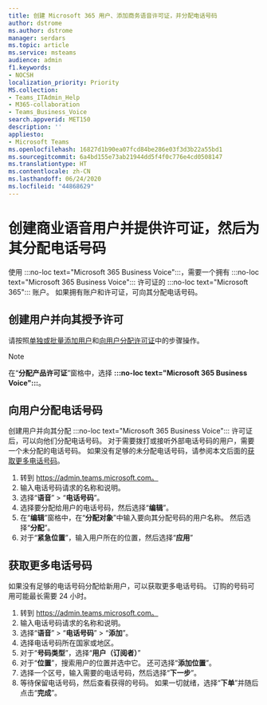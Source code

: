 ```yaml
---
title: 创建 Microsoft 365 用户、添加商务语音许可证，并分配电话号码
author: dstrome
ms.author: dstrome
manager: serdars
ms.topic: article
ms.service: msteams
audience: admin
f1.keywords:
- NOCSH
localization_priority: Priority
MS.collection:
- Teams_ITAdmin_Help
- M365-collaboration
- Teams_Business_Voice
search.appverid: MET150
description: ''
appliesto:
- Microsoft Teams
ms.openlocfilehash: 16827d1b90ea07fcd84be286e03f3d3b22a55bd1
ms.sourcegitcommit: 6a4bd155e73ab21944dd5f4f0c776e4cd0508147
ms.translationtype: HT
ms.contentlocale: zh-CN
ms.lasthandoff: 06/24/2020
ms.locfileid: "44868629"
---
```

# <a name="create-and-license-business-voice-users-and-assign-them-phone-numbers"></a>创建商业语音用户并提供许可证，然后为其分配电话号码

使用 :::no-loc text="Microsoft 365 Business Voice":::，需要一个拥有 :::no-loc text="Microsoft 365 Business Voice"::: 许可证的 :::no-loc text="Microsoft 365"::: 账户。 如果拥有账户和许可证，可向其分配电话号码。

## <a name="create-and-license-users"></a>创建用户并向其授予许可

请按照[单独或批量添加用户](https://docs.microsoft.com/microsoft-365/admin/add-users/add-users)和[向用户分配许可证](https://docs.microsoft.com/microsoft-365/admin/manage/assign-licenses-to-users)中的步骤操作。

> [!NOTE]
> 在“**分配产品许可证**”窗格中，选择 **:::no-loc text="Microsoft 365 Business Voice":::**。

## <a name="assign-phone-numbers-to-users"></a>向用户分配电话号码

创建用户并向其分配 :::no-loc text="Microsoft 365 Business Voice"::: 许可证后，可以向他们分配电话号码。 对于需要拨打或接听外部电话号码的用户，需要一个未分配的电话号码。 如果没有足够的未分配电话号码，请参阅本文后面的[获取更多电话号码](#get-more-phone-numbers)。

1. 转到 https://admin.teams.microsoft.com。
2. 输入电话号码请求的名称和说明。
3. 选择“**语音**” > “**电话号码**”。
4. 选择要分配给用户的电话号码，然后选择“**编辑**”。
5. 在“**编辑**”窗格中，在“**分配对象**”中输入要向其分配号码的用户名称。 然后选择“**分配**”。
6. 对于“**紧急位置**”，输入用户所在的位置，然后选择“**应用**”

## <a name="get-more-phone-numbers"></a>获取更多电话号码

如果没有足够的电话号码分配给新用户，可以获取更多电话号码。 订购的号码可用可能最长需要 24 小时。

1. 转到 https://admin.teams.microsoft.com。
2. 输入电话号码请求的名称和说明。
3. 选择“**语音**” > “**电话号码**” > “**添加**”。
4. 选择电话号码所在国家或地区。
5. 对于“**号码类型**”，选择“**用户（订阅者）**”
6. 对于“**位置**”，搜索用户的位置并选中它。 还可选择“**添加位置**”。
7. 选择一个区号，输入需要的电话号码，然后选择“**下一步**”。
8. 等待保留电话号码，然后查看获得的号码。 如果一切就绪，选择“**下单**”并随后点击“**完成**”。
